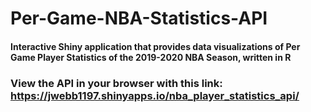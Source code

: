 # Per-Game-NBA-Statistics-API
#### Interactive Shiny application that provides data visualizations of Per Game Player Statistics of the 2019-2020 NBA Season, written in R


### View the API in your browser with this link: https://jwebb1197.shinyapps.io/nba_player_statistics_api/
